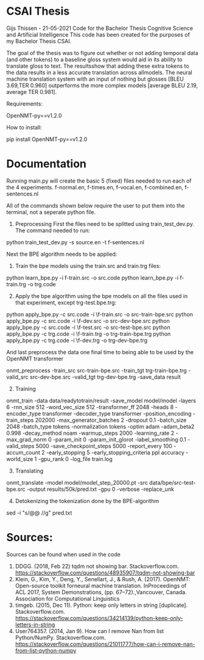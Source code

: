 # CSAI Thesis
Gijs Thissen - 21-05-2021
Code for the Bachelor Thesis Cognitive Science and Artificial Intelligence
This code has been created for the purposes of my Bachelor Thesis CSAI.

The goal of the thesis was to figure out whether or not adding temporal data (and other tokens) to a baseline gloss system would aid in its ability to translate gloss to text.
The resultsshow that adding these extra tokens to the data results in a less accurate translation across allmodels. The neural machine translation system with an input of nothing but glosses [BLEU 3.69,TER 0.960] outperforms the more complex models [average BLEU 2.19, average TER 0.981].


Requirements:

OpenNMT-py==v1.2.0

How to install:

pip install OpenNMT-py==v1.2.0


# Documentation

Running main.py will create the basic 5 (fixed) files needed to run each of the 4 experiments.
f-normal.en, f-times.en, f-vocal.en, f-combined.en, f-sentences.nl

All of the commands shown below require the user to put them into the terminal, not a seperate python file.

1. Preprocessing
First the files need to be splitted using train_test_dev.py. The command needed to run:

python train_test_dev.py -s source.en -t f-sentences.nl

Next the BPE algorithm needs to be applied:
1. Train the bpe models using the train.src and train.trg files:

python learn_bpe.py -i f-train.src -o src.code
python learn_bpe.py -i f-train.trg -o trg.code

2. Apply the bpe algorithm using the bpe models on all the files used in that experiment, except trg-test.bpe.trg:

python apply_bpe.py -c src.code -i \f-train.src -o src-train-bpe.src
python apply_bpe.py -c src.code -i \f-dev.src -o src-dev-bpe.src
python apply_bpe.py -c src.code -i \f-test.src -o src-test-bpe.src
python apply_bpe.py -c trg.code -i \f-train.trg -o trg-train-bpe.trg
python apply_bpe.py -c trg.code -i \f-dev.trg -o trg-dev-bpe.trg

And last preprocess the data one final time to being able to be used by the OpenNMT transformer

onmt_preprocess -train_src src-train-bpe.src -train_tgt trg-train-bpe.trg -valid_src src-dev-bpe.src -valid_tgt trg-dev-bpe.trg -save_data result

2. Training

onmt_train -data data/readytotrain/result -save_model model/model -layers 6 -rnn_size 512 -word_vec_size 512 -transformer_ff 2048 -heads 8 -encoder_type transformer -decoder_type transformer -position_encoding -train_steps 202000 -max_generator_batches 2 -dropout 0.1 -batch_size 2048 -batch_type tokens -normalization tokens -optim adam -adam_beta2 0.998 -decay_method noam -warmup_steps 2000 -learning_rate 2 -max_grad_norm 0 -param_init 0 -param_init_glorot -label_smoothing 0.1 -valid_steps 5000 -save_checkpoint_steps 5000 -report_every 100 -accum_count 2 -early_stopping 5 -early_stopping_criteria ppl accuracy -world_size 1 -gpu_rank 0 -log_file train.log

3. Translating

onmt_translate -model model/model_step_20000.pt -src data/bpe/src-test-bpe.src -output results/50k/pred.txt -gpu 0 -verbose -replace_unk

4. Detokenizing the tokenization done by the BPE-algorithm

sed -i "s/@@ //g"  pred.txt

# Sources:
Sources can be found when used in the code

1. DDGG. (2018, Feb 22) tqdm not showing bar. Stackoverflow.com. https://stackoverflow.com/questions/48935907/tqdm-not-showing-bar
2. Klein, G., Kim, Y., Deng, Y., Senellart, J., & Rush, A. (2017). OpenNMT: Open-source toolkit forneural machine translation. InProceedings of ACL 2017, System Demonstrations, (pp. 67–72).,Vancouver, Canada. Association for Computational Linguistics
3. timgeb. (2015, Dec 11). Python: keep only letters in string [duplicate]. Stackoverflow.com. https://stackoverflow.com/questions/34214139/python-keep-only-letters-in-string
4. User764357. (2014, Jan 9). How can I remove Nan from list Python/NumPy. Stackoverflow.com. https://stackoverflow.com/questions/21011777/how-can-i-remove-nan-from-list-python-numpy
